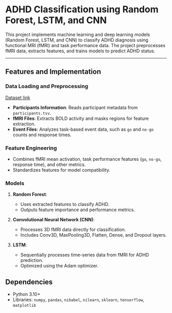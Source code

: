 # ADHD Classification using Random Forest, LSTM, and CNN

This project implements machine learning and deep learning models (Random Forest, LSTM, and CNN) to classify ADHD diagnosis using functional MRI (fMRI) and task performance data. The project preprocesses fMRI data, extracts features, and trains models to predict ADHD status.

---

## Features and Implementation

### Data Loading and Preprocessing
[Dataset link](https://openneuro.org/datasets/ds003500/versions/1.2.0)
- **Participants Information**: Reads participant metadata from `participants.tsv`.
- **fMRI Files**: Extracts BOLD activity and masks regions for feature extraction.
- **Event Files**: Analyzes task-based event data, such as `go` and `no-go` counts and response times.

### Feature Engineering
- Combines fMRI mean activation, task performance features (`go`, `no-go`, response time), and other metrics.
- Standardizes features for model compatibility.

### Models
1. **Random Forest**:
   - Uses extracted features to classify ADHD.
   - Outputs feature importance and performance metrics.

2. **Convolutional Neural Network (CNN)**:
   - Processes 3D fMRI data directly for classification.
   - Includes Conv3D, MaxPooling3D, Flatten, Dense, and Dropout layers.

3. **LSTM**:
   - Sequentially processes time-series data from fMRI for ADHD prediction.
   - Optimized using the Adam optimizer.

## Dependencies
- Python 3.10+
- Libraries: `numpy`, `pandas`, `nibabel`, `nilearn`, `sklearn`, `tensorflow`, `matplotlib`


